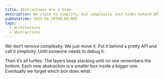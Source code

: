 ```yaml
---
title: Abstractions Are a Scam
description: We claim to simplify, but complexity just hides behind APIs.
pubDatetime: 2025-06-29T00:00:00Z
tags:
  - architecture
  - abstractions
---
```


We don’t remove complexity. We just move it.
Put it behind a pretty API and call it simplicity.
Until someone needs to debug it.

Then it’s all turtles.
The layers keep stacking until no one remembers the bottom.
Each new abstraction is a smaller box inside a bigger one.
Eventually we forget which box does what.
